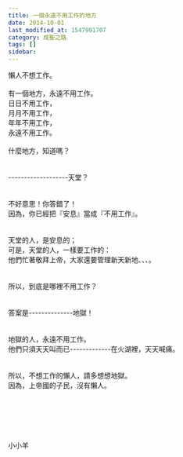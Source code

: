 ```yaml
---
title: 一個永遠不用工作的地方
date: 2014-10-01
last_modified_at: 1547991707
category: 成聖之路
tags: []
sidebar: 
---
```


<p>懶人不想工作。<br/><br/>有一個地方，永遠不用工作。<br/>日日不用工作，<br/>月月不用工作，<br/>年年不用工作，<br/>永遠不用工作。<br/><br/><!--more-->什麼地方，知道嗎？<br/><br/><br/>-------------------天堂？<br/><br/><br/>不好意思！你答錯了！<br/>因為，你已經把『安息』當成『不用工作』。<br/><br/><br/>天堂的人，是安息的；<br/>可是，天堂的人，一樣要工作的：<br/>他們忙著敬拜上帝，大家還要管理新天新地、、、。<br/><br/><br/>所以，到底是哪裡不用工作？<br/><br/><br/>答案是--------------地獄！<br/><br/><br/>地獄的人，永遠不用工作。<br/>他們只須天天叫而已-------------在火湖裡，天天喊痛。<br/><br/><br/>所以，不想工作的懶人，請多想想地獄。<br/>因為，上帝國的子民，沒有懶人。<br/><br/><br/><br/><br/><br/><br/>小小羊<br/><br/><br/><br/><br/><br/></p>
